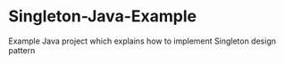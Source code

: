# Singleton-Java-Example
Example Java project which explains how to implement Singleton design pattern
